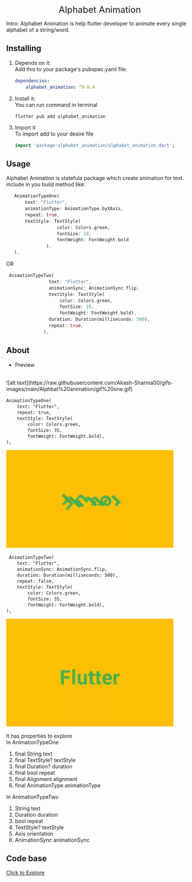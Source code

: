 
<center>
<font size = 5>Alphabet Animation</font>
</center>

Intro: Alphabet Animation is help flutter developer to animate every single alphabet of a string/word.

## Installing

1. Depends on it:<br>
    Add this to your package's pubspec.yaml file:
    ```yaml
    dependencies:
        alphabet_animation: ^0.0.4
    ```
2. Install it:<br>
    You can run command in terminal
     ```
    flutter pub add alphabet_animation
    ```
3. Import it<br>
    To import add to your desire file
     ```dart
    import 'package:alphabet_animation/alphabet_animation.dart';

    ```

## Usage

Alphabet Animation is statefula package which create animation for text. include in you build method like:
 ```dart
    AnimationTypeOne(
        text: "Flutter",
        animationType: AnimationType.byXAxis,
        repeat: true,
        textStyle: TextStyle(
                    color: Colors.green,
                    fontSize: 18,
                    fontWeight: FontWeight.bold
                ),
    ),
 ```
 OR
  ```dart
   AnimationTypeTwo(
                  text: "Flutter",
                  animationSync: AnimationSync.flip,
                  textStyle: TextStyle(
                      color: Colors.green,
                      fontSize: 18,
                      fontWeight: FontWeight.bold),
                  duration: Duration(milliseconds: 500),
                  repeat: true,
                ),
```


## About

- Preview
<br>
![alt text](https://raw.githubusercontent.com/Akash-Sharma00/gifs-images/main/Alphbat%20animation/gif%20one.gif)

```
AnimationTypeOne(
    text: "Flutter",
    repeat: true,
    textStyle: TextStyle(
        color: Colors.green,
        fontSize: 35,
        fontWeight: FontWeight.bold),
),
```
![alt text](https://raw.githubusercontent.com/Akash-Sharma00/gifs-images/main/Alphbat%20animation/gif%202.gif)

```
 AnimationTypeTwo(
    text: "Flutter",
    animationSync: AnimationSync.flip,
    duration: Duration(milliseconds: 500),
    repeat: false,
    textStyle: TextStyle(
        color: Colors.green,
        fontSize: 35,
        fontWeight: FontWeight.bold),
),
```
![alt text](https://raw.githubusercontent.com/Akash-Sharma00/gifs-images/main/Alphbat%20animation/gif%203.gif)

It has properties to explore<br>
In AnimationTypeOne
<ol>

  <li>final String text</li>
  <li>final TextStyle? textStyle</li>
  <li>final Duration? duration</li>
  <li>final bool repeat</li>
  <li>final Alignment alignment</li>
  <li>final AnimationType animationType</li>

</ol>
In AnimationTypeTwo

<ol>
  <li>String text</li>
  <li>Duration duration</li>
  <li>bool repeat</li>
  <li>TextStyle? textStyle</li>
  <li>Axis orientation</li>
  <li>AnimationSync animationSync</li>
</ol>


## Code base
<a href="https://github.com/Akash-Sharma00/AlphabetAnimation">
Click to Explore
</a>
